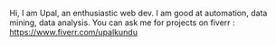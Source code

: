 Hi,
I am Upal, an enthusiastic web dev. I am good at automation, data mining, data analysis. 
You can ask me for projects on fiverr :
https://www.fiverr.com/upalkundu
